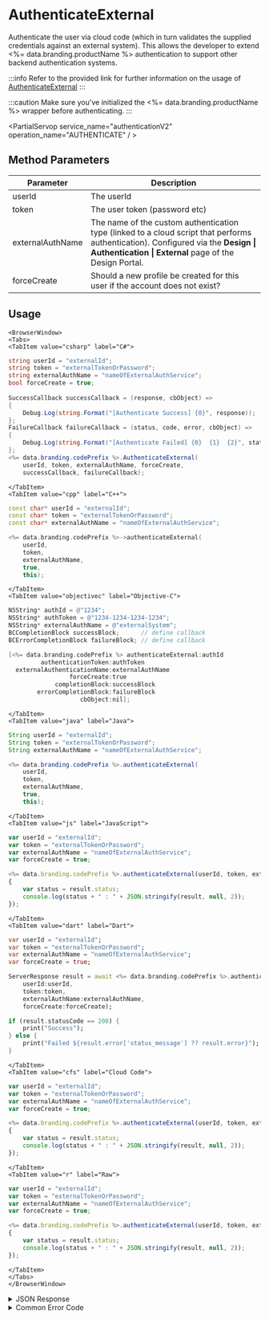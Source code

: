 # AuthenticateExternal

Authenticate the user via cloud code (which in turn validates the supplied credentials against an external system).
This allows the developer to extend <%= data.branding.productName %> authentication to support other backend authentication systems.

:::info
Refer to the provided link for further information on the usage of [AuthenticateExternal](/learn/key-concepts/authentication/external-authentication/)
:::

:::caution
Make sure you've initialized the <%= data.branding.productName %> wrapper before authenticating.
:::

<PartialServop service_name="authenticationV2" operation_name="AUTHENTICATE" / >

## Method Parameters
Parameter | Description
--------- | -----------
userId | The userId
token | The user token (password etc)
externalAuthName | The name of the custom authentication type (linked to a cloud script that performs authentication). Configured via the **Design &#124; Authentication &#124; External** page of the Design Portal.
forceCreate | Should a new profile be created for this user if the account does not exist?

## Usage

```mdx-code-block
<BrowserWindow>
<Tabs>
<TabItem value="csharp" label="C#">
```

```csharp
string userId = "externalId";
string token = "externalTokenOrPassword";
string externalAuthName = "nameOfExternalAuthService";
bool forceCreate = true;
    
SuccessCallback successCallback = (response, cbObject) =>
{
    Debug.Log(string.Format("[Authenticate Success] {0}", response));
};
FailureCallback failureCallback = (status, code, error, cbObject) =>
{
    Debug.Log(string.Format("[Authenticate Failed] {0}  {1}  {2}", status, code, error));
};
<%= data.branding.codePrefix %>.AuthenticateExternal(
    userId, token, externalAuthName, forceCreate,
    successCallback, failureCallback);
```

```mdx-code-block
</TabItem>
<TabItem value="cpp" label="C++">
```

```cpp
const char* userId = "externalId";
const char* token = "externalTokenOrPassword";
const char* externalAuthName = "nameOfExternalAuthService";

<%= data.branding.codePrefix %>->authenticateExternal(
    userId,
    token,
    externalAuthName,
    true,
    this);
```

```mdx-code-block
</TabItem>
<TabItem value="objectivec" label="Objective-C">
```

```objectivec
NSString* authId = @"1234";
NSString* authToken = @"1234-1234-1234-1234";
NSString* externalAuthName = @"externalSystem";
BCCompletionBlock successBlock;      // define callback
BCErrorCompletionBlock failureBlock; // define callback

[<%= data.branding.codePrefix %> authenticateExternal:authId
         authenticationToken:authToken
  externalAuthenticationName:externalAuthName
                 forceCreate:true
             completionBlock:successBlock
        errorCompletionBlock:failureBlock
                    cbObject:nil];
```

```mdx-code-block
</TabItem>
<TabItem value="java" label="Java">
```

```java
String userId = "externalId";
String token = "externalTokenOrPassword";
String externalAuthName = "nameOfExternalAuthService";

<%= data.branding.codePrefix %>.authenticateExternal(
    userId,
    token,
    externalAuthName,
    true,
    this);
```

```mdx-code-block
</TabItem>
<TabItem value="js" label="JavaScript">
```

```javascript
var userId = "externalId";
var token = "externalTokenOrPassword";
var externalAuthName = "nameOfExternalAuthService";
var forceCreate = true;

<%= data.branding.codePrefix %>.authenticateExternal(userId, token, externalAuthName, forceCreate, result =>
{
	var status = result.status;
	console.log(status + " : " + JSON.stringify(result, null, 2));
});
```

```mdx-code-block
</TabItem>
<TabItem value="dart" label="Dart">
```

```dart
var userId = "externalId";
var token = "externalTokenOrPassword";
var externalAuthName = "nameOfExternalAuthService";
var forceCreate = true;

ServerResponse result = await <%= data.branding.codePrefix %>.authenticateExternal(
    userId:userId, 
    token:token,
    externalAuthName:externalAuthName, 
    forceCreate:forceCreate);

if (result.statusCode == 200) {
    print("Success");    
} else {
    print("Failed ${result.error['status_message'] ?? result.error}");
}
```

```mdx-code-block
</TabItem>
<TabItem value="cfs" label="Cloud Code">
```

```javascript
var userId = "externalId";
var token = "externalTokenOrPassword";
var externalAuthName = "nameOfExternalAuthService";
var forceCreate = true;

<%= data.branding.codePrefix %>.authenticateExternal(userId, token, externalAuthName, forceCreate, result =>
{
	var status = result.status;
	console.log(status + " : " + JSON.stringify(result, null, 2));
});
```

```mdx-code-block
</TabItem>
<TabItem value="r" label="Raw">
```

```javascript
var userId = "externalId";
var token = "externalTokenOrPassword";
var externalAuthName = "nameOfExternalAuthService";
var forceCreate = true;

<%= data.branding.codePrefix %>.authenticateExternal(userId, token, externalAuthName, forceCreate, result =>
{
	var status = result.status;
	console.log(status + " : " + JSON.stringify(result, null, 2));
});
```

```mdx-code-block
</TabItem>
</Tabs>
</BrowserWindow>
```

<details>
<summary>JSON Response</summary>

```json
{
    "data": {
        "abTestingId": 95,
        "lastLogin": 1713973000159,
        "server_time": 1713973000235,
        "refundCount": 0,
        "timeZoneOffset": -5.0,
        "experiencePoints": 0,
        "maxBundleMsgs": 10,
        "createdAt": 1713973000153,
        "parentProfileId": null,
        "emailAddress": "test@email.com",
        "experienceLevel": 1,
        "countryCode": null,
        "vcClaimed": 0,
        "currency": {
            "bar": {
                "consumed": 0,
                "balance": 0,
                "purchased": 0,
                "awarded": 0,
                "revoked": 0
            },
                "coins": {
                "consumed": 0,
                "balance": 8,
                "purchased": 0,
                "awarded": 8,
                "revoked": 0
            }
        },
        "id": "15e5ce33-2411-45f8-a29e-7f600880113a",
        "compressIfLarger": 51200,
        "amountSpent": 0,
        "previousLogin": null,
        "playerName": "",
        "pictureUrl": null,
        "incoming_events": [],
        "sessionId": "gbgakmm4hmt15e2pobvmh7ptck",
        "languageCode": "en",
        "vcPurchased": 0,
        "isTester": false,
        "summaryFriendData": null,
        "loginCount": 1,
        "emailVerified": true,
        "xpCapped": false,
        "profileId": "15e5ce33-2411-45f8-a29e-7f600880113a",
        "newUser": "true",
        "playerSessionExpiry": 1200,
        "sent_events": [],
        "maxKillCount": 11,
        "rewards": {
            "rewardDetails": {
                "xp": {
                    "experienceLevels": [
                        { 
                            "level": 1, 
                            "rewards": { 
                                "currency": { 
                                    "coins": 8 
                                } 
                            } 
                        }
                    ]
                }
            },
            "currency": {
                "bar": {
                    "consumed": 0,
                    "balance": 0,
                    "purchased": 0,
                    "awarded": 0,
                    "revoked": 0
                },
                "coins": {
                    "consumed": 0,
                    "balance": 8,
                    "purchased": 0,
                    "awarded": 8,
                    "revoked": 0
                }
            },
            "rewards": {}
        },
        "statistics": {
            "test": 0.99,
            "HITLEVELNVEHICLE_000005": 0
        }
    },
    "status": 200
}
```
</details>

<details>
<summary>Common Error Code</summary>

### Status Codes
Code | Name | Description
---- | ---- | -----------
40206 | MISSING_IDENTITY_ERROR | The identity does not exist on the server and `forceCreate` was `false` [and a `profileId` was provided - otherwise 40208 would have been returned]. Will also occur when `forceCreate` is `true` and a saved [but un-associated] `profileId` is provided. The error handler should reset the stored profile id (if there is one) and re-authenticate, setting `forceCreate` to `true` to create a new account. **A common cause of this error is deleting the user's account via the Design Portal.**
40207 | SWITCHING_PROFILES | Indicates that the identity credentials are valid, and the saved `profileId` is valid, but the identity is not associated with the provided `profileId`. This may indicate that the user wants to switch accounts in the app. Often an app will pop-up a dialog confirming that the user wants to switch accounts, and then reset the stored `profileId` and call authenticate again.
40208 | MISSING_PROFILE_ERROR | Returned when the identity cannot be located, no `profileId` is provided, and `forceCreate` is false. The normal response is to call Authenticate again with `forceCreate` set to `true`.
40217 | UNKNOWN_AUTH_ERROR | An unknown error has occurred during authentication.
40307 | TOKEN_DOES_NOT_MATCH_USER | The user credentials don't match (according to the 3rd party system). May also indicate an issue with the external authentication script.

</details>



